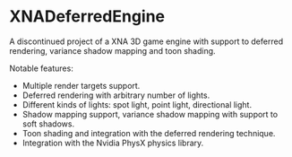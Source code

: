 XNADeferredEngine
=================

A discontinued project of a XNA 3D game engine with support to deferred rendering, variance shadow mapping and toon shading.

Notable features:
- Multiple render targets support.
- Deferred rendering with arbitrary number of lights.
- Different kinds of lights: spot light, point light, directional light.
- Shadow mapping support, variance shadow mapping with support to soft shadows.
- Toon shading and integration with the deferred rendering technique.
- Integration with the Nvidia PhysX physics library.
